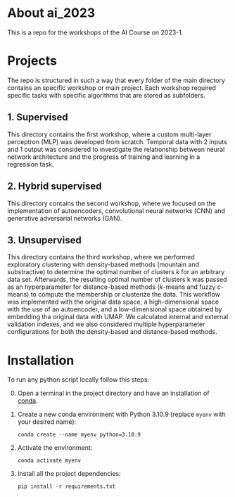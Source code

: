 # About ai_2023
This is a repo for the workshops of the AI Course on 2023-1.

# Projects
The repo is structured in such a way that every folder of the main directory contains an specific workshop or main project. Each workshop required specific tasks with specific algorithms that are stored as subfolders.

## 1. Supervised
This directory contains the first workshop, where a custom multi-layer perceptron (MLP) was developed from scratch. Temporal data with 2 inputs and 1 output was considered to investigate the relationship between neural network architecture and the progress of training and learning in a regression task.

## 2. Hybrid supervised
This directory contains the second workshop, where we focused on the implementation of autoencoders, convolutional neural networks (CNN) and generative adversarial networks (GAN).

## 3. Unsupervised
This directory contains the third workshop, where we performed exploratory clustering with density-based methods (mountain and substractive) to determine the optimal number of clusters $k$ for an arbitrary data set. Afterwards, the resulting optimal number of clusters k was passed as an hyperparameter for distance-based methods ($k$-means and fuzzy $c$-means) to compute the membership or clusterize the data. This workflow was implemented with the original data space, a high-dimensional space with the use of an autoencoder, and a low-dimensional space obtained by embedding tha original data with UMAP. We calculated internal and external validation indexes, and we also considered multiple hyperparameter configurations for both the density-based and distance-based methods.

# Installation
To run any python script locally follow this steps:

0. Open a terminal in the project directory and have an installation of [conda](https://conda.io/projects/conda/en/latest/user-guide/install/index.html).

1. Create a new conda environment with Python 3.10.9 (replace ```myenv``` with your desired name):

    ```conda create --name myenv python=3.10.9```

2. Activate the environment:

    ```conda activate myenv```

3. Install all the project dependencies:

    ```pip install -r requirements.txt```